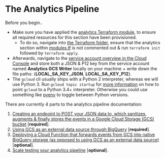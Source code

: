 # The Analytics Pipeline

Before you begin..

- Make sure you have applied the [analytics Terraform module](../../services/terraform/module-analytics), to ensure all required resources for this section have been provisioned.
    + To do so, navigate into [the Terraform folder](../../services/terraform), ensure that the analytics section within [modules.tf](../../services/terraform/modules.tf) is not commented out & run `terraform init` followed by `terraform apply`.
- Afterwards, navigate to the [service account overview in the Cloud Console](https://console.cloud.google.com/iam-admin/serviceaccounts) and store both a JSON & P12 key from the service account named **Analytics GCS Writer** locally on your machine + write down the file paths: {**LOCAL_SA_KEY_JSON**, **LOCAL_SA_KEY_P12**}.
- The `gcloud` cli usually ships with a Python 2 interpreter, whereas we will use Python 3. Run `gcloud topic startup` for [more information](https://cloud.google.com/sdk/install) on how to point `gcloud` to a Python 3.4+ interpreter. Otherwise you could use something like [pyenv](https://github.com/pyenv/pyenv) to toggle between Python versions.

There are currently 4 parts to the analytics pipeline documentation:

1. [Creating an endpoint to POST your JSON data to, which sanitizes, augments & finally stores the events in a Google Cloud Storage (GCS) bucket](./1-cloud-endpoint.md) [**required**].
2. [Using GCS as an external data source through BigQuery](./2-bigquery-gcs-external.md) [**required**].
3. [Deploying a Cloud Function that forwards events from GCS into native BigQuery storage (as opposed to using GCS as an external data source)](./3-bigquery-cloud-function.md) [**optional**].
4. [Scale testing your analytics pipeline](./4-scale-test.md) [**optional**].
